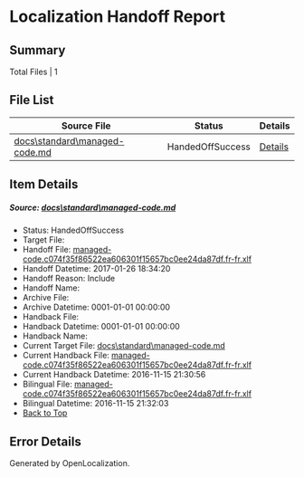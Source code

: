 # <a name='report-top'></a> Localization Handoff Report

## Summary
 Total Files | 1

## File List
 Source File | Status | Details 
 ----------- | ------ | ------- 
 [docs\standard\managed-code.md](https://github.com/dotnet/docs/blob/4bd90ac423134c67eb35836d417b09053c98f586/docs/standard/managed-code.md) | HandedOffSuccess | [Details](#7f761c4fc24b8d22d8d1f8116745ebb3f65833783449)

## Item Details
##### <a name='7f761c4fc24b8d22d8d1f8116745ebb3f65833783449'></a> Source: [docs\standard\managed-code.md](https://github.com/dotnet/docs/blob/4bd90ac423134c67eb35836d417b09053c98f586/docs/standard/managed-code.md)
* Status: HandedOffSuccess
* Target File: 
* Handoff File: [managed-code.c074f35f86522ea606301f15657bc0ee24da87df.fr-fr.xlf](https://github.com/dotnet/docs.handoff/blob/a60767968df86e7f9ad9f0133b9687ae4e1e82cc/ol-handoff/dotnet/docs.fr-fr/master/dotnet-core/managed-code.c074f35f86522ea606301f15657bc0ee24da87df.fr-fr.xlf)
* Handoff Datetime: 2017-01-26 18:34:20
* Handoff Reason: Include
* Handoff Name: 
* Archive File: 
* Archive Datetime: 0001-01-01 00:00:00
* Handback File: 
* Handback Datetime: 0001-01-01 00:00:00
* Handback Name: 
* Current Target File: [docs\standard\managed-code.md](https://github.com/dotnet/docs.fr-fr/blob/936e3bfc925640e0fe72c3a4c1682caa7a36d23d/docs/standard/managed-code.md)
* Current Handback File: [managed-code.c074f35f86522ea606301f15657bc0ee24da87df.fr-fr.xlf](https://github.com/dotnet/docs.handback/blob/994b31151b830229a03d1b4e0cc43f849ee72ca4/ol-handback/dotnet/docs.fr-fr/master/ht-p2/managed-code.c074f35f86522ea606301f15657bc0ee24da87df.fr-fr.xlf)
* Current Handback Datetime: 2016-11-15 21:30:56
* Bilingual File: [managed-code.c074f35f86522ea606301f15657bc0ee24da87df.fr-fr.xlf](https://github.com/dotnet/docs.handback/blob/994b31151b830229a03d1b4e0cc43f849ee72ca4/ol-handback/dotnet/docs.fr-fr/master/ht-p2/managed-code.c074f35f86522ea606301f15657bc0ee24da87df.fr-fr.xlf)
* Bilingual Datetime: 2016-11-15 21:32:03
* [Back to Top](#report-top)


## Error Details

Generated by OpenLocalization.
